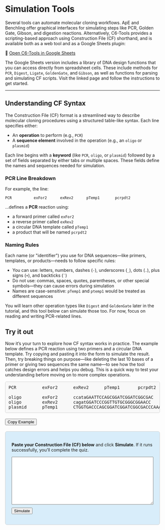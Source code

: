# Simulation Tools

Several tools can automate molecular cloning workflows. ApE and Benchling offer graphical interfaces for simulating steps like PCR, Golden Gate, Gibson, and digestion reactions. Alternatively, C6-Tools provides a scripting-based approach using Construction File (CF) shorthand, and is available both as a web tool and as a Google Sheets plugin:

🔗 [Open C6-Tools in Google Sheets](https://docs.google.com/spreadsheets/d/1WATXfGTY0VgpDDVf2EDKTBbBRSOQa_rFcOwFp1GsBjU/edit?usp=sharing)

The Google Sheets version includes a library of DNA design functions that you can access directly from spreadsheet cells. These include methods for `PCR`, `Digest`, `Ligate`, `GoldenGate`, and `Gibson`, as well as functions for parsing and simulating CF scripts. Visit the linked page and follow the instructions to get started.


--- 


## Understanding CF Syntax

The Construction File (CF) format is a streamlined way to describe molecular cloning procedures using a structured table-like syntax. Each line specifies either:

- An **operation** to perform (e.g., `PCR`)
- A **sequence element** involved in the operation (e.g., an `oligo` or `plasmid`)

Each line begins with a **keyword** (like `PCR`, `oligo`, or `plasmid`) followed by a set of fields separated by either tabs or multiple spaces. These fields define the names and sequences needed for simulation.

### PCR Line Breakdown

For example, the line:

```
PCR          exFor2      exRev2      pTemp1       pcrpdt2
```

...defines a **PCR** reaction using:

- a forward primer called `exFor2`
- a reverse primer called `exRev2`
- a circular DNA template called `pTemp1`
- a product that will be named `pcrpdt2`

### Naming Rules

Each name (or "identifier") you use for DNA sequences—like primers, templates, or products—needs to follow specific rules:

- You can use: letters, numbers, dashes (`-`), underscores (`_`), dots (`.`), plus signs (`+`), and backticks (<code>`</code>)
- Do not use: commas, spaces, quotes, parentheses, or other special symbols—they can cause errors during simulation
- Names are case-sensitive: `pTemp1` and `ptemp1` would be treated as different sequences

You will learn other operation types like `Digest` and `GoldenGate` later in the tutorial, and this tool below can simulate those too.  For now, focus on reading and writing PCR-related lines.

## Try it out

Now it’s your turn to explore how CF syntax works in practice. The example below defines a PCR reaction using two primers and a circular DNA template. Try copying and pasting it into the form to simulate the result. Then, try breaking things on purpose—like deleting the last 10 bases of a primer or giving two sequences the same name—to see how the tool catches design errors and helps you debug. This is a quick way to test your understanding before moving on to more complex operations.

<pre id="cf_quiz_example" style="background:#f8f8f8; border:1px solid #ccc; padding:10px; border-radius:4px; overflow-x:auto; white-space:pre;">PCR          exFor2      exRev2      pTemp1       pcrpdt2

oligo        exFor2      ccataGAATTCCAGCGGATCGGATCGGCGAC
oligo        exRev2      cagatGGATCCCGGTTGTGCGGGCGGAACC
plasmid      pTemp1      CTGGTGACCCAGCGGATCGGATCGGCGACCCAAAGCGCCTGGTTCCGCCCGCACAACCGCGA</pre>
<button onclick="navigator.clipboard.writeText(document.getElementById('cf_quiz_example').innerText)" style="margin-top:5px;">Copy Example</button>

<form id="cf_quiz_form" style="background-color:#d8edfa; padding:20px; border:1px solid #ccc; border-radius:6px; margin-top:20px;">
  <p><strong>Paste your Construction File (CF) below</strong> and click <strong>Simulate</strong>. If it runs successfully, you’ll complete the quiz.</p>
  <textarea id="cf_quiz_input" rows="10" style="width:100%; font-family:monospace;"></textarea>
  <br>
  <button type="button" id="cf_quiz_btn" style="margin-top:10px;">Simulate</button>
  <p id="cf_quiz_result" style="margin-top: 10px; font-weight:bold;"></p>
</form>

<script>
  document.getElementById("cf_quiz_btn").addEventListener("click", function () {
    const input = document.getElementById("cf_quiz_input").value.trim();
    const resultP = document.getElementById("cf_quiz_result");
    resultP.innerHTML = "";

    try {
      if (!window.C6 || typeof window.C6.parseCF !== "function") {
        throw new Error("C6 tools not loaded. Please ensure window.C6 is available.");
      }

      const steps = window.C6.parseCF(input);
      console.log(steps)

      const results = window.C6.simCF(steps);
      console.log(results)

      if (!Array.isArray(results) || results.length === 0) {
        resultP.innerHTML = "❌ No simulation steps returned. Please check your input.";
        return;
      }

      let outputHTML = "<p style='color:green; font-weight:bold;'>✅ Simulation successful!</p>";
      outputHTML += "<table style='width:100%; border-collapse:collapse;'><thead><tr><th style='border-bottom:1px solid #ccc; text-align:left;'>Name</th><th style='border-bottom:1px solid #ccc; text-align:left;'>Sequence</th></tr></thead><tbody>";

      results.forEach(row => {
        if (Array.isArray(row) && row.length >= 2) {
          const name = row[0];
          const seq = row[1];
          outputHTML += `<tr><td style="padding:4px 8px; border-bottom:1px solid #eee;">${name}</td><td style="padding:4px 8px; border-bottom:1px solid #eee; font-family:monospace;">${seq}</td></tr>`;
        }
      });

      outputHTML += "</tbody></table>";
      resultP.innerHTML = outputHTML;

      if (typeof window.progressManager !== "undefined") {
        window.progressManager.addCompletion("simulation_tools_q1", "correct");
      }
    } catch (err) {
      resultP.innerHTML = `<span style="color:red;">❌ Error: ${err.message}</span>`;
    }
  });
</script>
